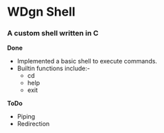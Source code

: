 # WDgn Shell
### A custom shell written in C

**Done**
* Implemented a basic shell to execute commands.
* Builtin functions include:-
  * cd
  * help
  * exit

**ToDo**
* Piping
* Redirection
